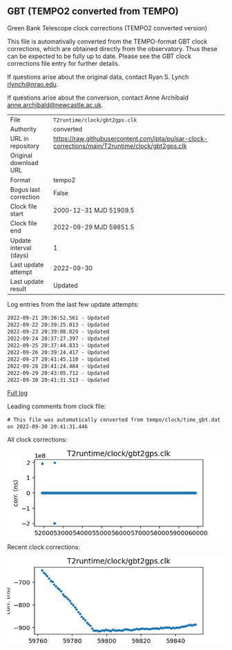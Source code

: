 
## GBT (TEMPO2 converted from TEMPO)

Green Bank Telescope clock corrections (TEMPO2 converted version)

This file is automativally converted from the TEMPO-format GBT
clock corrections, which are obtained directly from the observatory.
Thus these can be expected to be fully up to date. Please see the
GBT clock corrections file entry for further details.

If questions arise about the original data, contact Ryan S. Lynch
<rlynch@nrao.edu>.

If questions arise about the conversion, contact Anne Archibald
<anne.archibald@newcastle.ac.uk>.

|     |     |
|:--- |:--- |
| File | `T2runtime/clock/gbt2gps.clk` |
| Authority | converted |
| URL in repository | <https://raw.githubusercontent.com/ipta/pulsar-clock-corrections/main/T2runtime/clock/gbt2gps.clk> |
| Original download URL | <None> |
| Format | tempo2 |
| Bogus last correction | False |
| Clock file start | 2000-12-31 MJD 51909.5 |
| Clock file end | 2022-09-29 MJD 59851.5 |
| Update interval (days) | 1 |
| Last update attempt | 2022-09-30 |
| Last update result | Updated |

Log entries from the last few update attempts:
```
2022-09-21 20:38:52.561 - Updated
2022-09-22 20:39:25.013 - Updated
2022-09-23 20:39:08.029 - Updated
2022-09-24 20:37:27.397 - Updated
2022-09-25 20:37:44.833 - Updated
2022-09-26 20:39:24.417 - Updated
2022-09-27 20:41:45.110 - Updated
2022-09-28 20:41:24.484 - Updated
2022-09-29 20:43:05.712 - Updated
2022-09-30 20:41:31.513 - Updated
```
[Full log](https://raw.githubusercontent.com/ipta/pulsar-clock-corrections/main/log/T2runtime/clock/gbt2gps.clk.log)

Leading comments from clock file:

    # This file was automatically converted from tempo/clock/time_gbt.dat on 2022-09-30 20:41:31.446



All clock corrections:

![plot of all clock corrections](gbt2gps.clk.png "All corrections")

Recent clock corrections:

![plot of recent clock corrections](gbt2gps.clk.short.png "Recent corrections")

